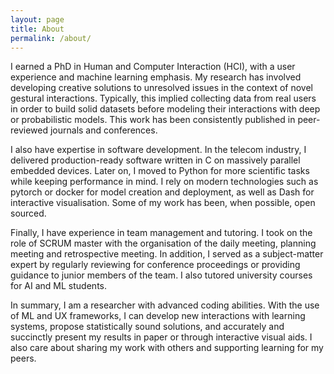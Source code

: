 ```yaml
---
layout: page
title: About
permalink: /about/
---
```


I earned a PhD in Human and Computer Interaction (HCI), with a user experience and machine learning emphasis. My research has involved developing creative solutions to unresolved issues in the context of novel gestural interactions. Typically, this implied collecting data from real users in order to build solid datasets before modeling their interactions with deep or probabilistic models. This work has been consistently published in peer-reviewed journals and conferences.

I also have expertise in software development. In the telecom industry, I delivered production-ready software written in C on massively parallel embedded devices. Later on, I moved to Python for more scientific tasks while keeping performance in mind. I rely on modern technologies such as pytorch or docker for model creation and deployment, as well as Dash for interactive visualisation. Some of my work has been, when possible, open sourced.

Finally, I have experience in team management and tutoring. I took on the role of SCRUM master with the organisation of the daily meeting, planning meeting and retrospective meeting. In addition, I served as a subject-matter expert by regularly reviewing for conference proceedings or providing guidance to junior members of the team. I also tutored university courses for AI and ML students.

In summary, I am a researcher with advanced coding abilities. With the use of ML and UX frameworks, I can develop new interactions with learning systems, propose statistically sound solutions, and accurately and succinctly present my results in paper or through interactive visual aids. I also care about sharing my work with others and supporting learning for my peers.
